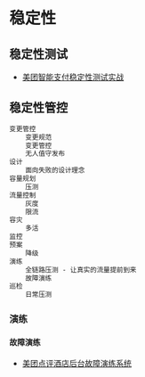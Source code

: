 # 稳定性

## 稳定性测试
* [美团智能支付稳定性测试实战](https://tech.meituan.com/2018/12/13/smart-payment.html?spm=ata.13261165.0.0.46db4312cCk6Yo)

## 稳定性管控
```md
变更管控
    变更规范
    变更管控
    无人值守发布
设计
    面向失败的设计理念
容量规划
    压测
流量控制
    灰度
    限流
容灾
    多活
监控
预案
    降级
演练
    全链路压测 - 让真实的流量提前到来
    故障演练
巡检
    日常压测
```
### 演练
#### 故障演练
* [美团点评酒店后台故障演练系统](https://tech.meituan.com/2017/06/23/thrifycopy-and-faultdrill-system.html?spm=ata.13261165.0.0.46db4312cCk6Yo)


